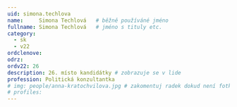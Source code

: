 ```yaml
---
uid: simona.techlova
name:     Simona Techlová  	# běžně používáné jméno
fullname: Simona Techlová 	# jméno s tituly etc.
category:
  - sk
  - v22
ordclenove: 
odrz: 
ordv22: 26
description: 26. místo kandidátky # zobrazuje se v lide
profession: Politická konzultantka
# img: people/anna-kratochvilova.jpg # zakomentuj radek dokud není fotka
# profiles:
---
```

